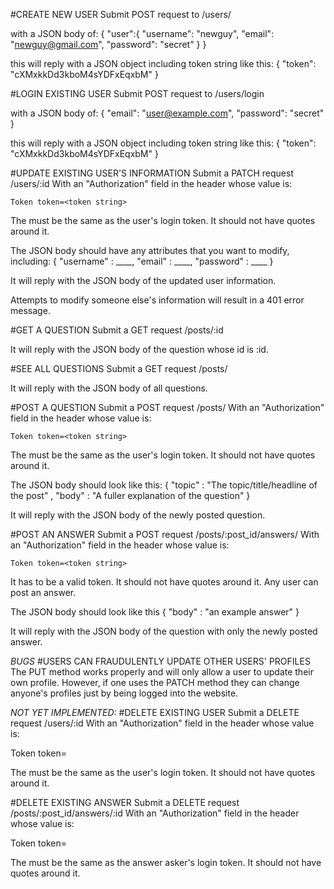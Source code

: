 
#CREATE NEW USER
Submit POST request to
/users/

with a JSON body of:
  {
  "user":{
    "username": "newguy",
    "email": "newguy@gmail.com",
    "password": "secret"
    }
  }

  this will reply with a JSON object including token string like this:
    {
        "token": "cXMxkkDd3kboM4sYDFxEqxbM"
    }

#LOGIN EXISTING USER
Submit POST request to
/users/login

with a JSON body of:
  {
  	"email": "user@example.com",
  	"password": "secret"
  }

this will reply with a JSON object including token string like this:
  {
      "token": "cXMxkkDd3kboM4sYDFxEqxbM"
  }

#UPDATE EXISTING USER'S INFORMATION
  Submit a PATCH request
  /users/:id
  With an "Authorization" field in the header whose value is:

    Token token=<token string>

  The <token string> must be the same as the user's login token.
  It should not have quotes around it.

  The JSON body should have any attributes that you want to modify, including:
    {
      "username" :   ____,
      "email" :   ____,
      "password" :   ____
    }

  It will reply with the JSON body of the updated user information.

  Attempts to modify someone else's information will result in a 401
  error message.

#GET A QUESTION
  Submit a GET request
  /posts/:id

  It will reply with the JSON body of the question whose id is :id.

#SEE ALL QUESTIONS
  Submit a GET request
  /posts/

  It will reply with the JSON body of all questions.

#POST A QUESTION
  Submit a POST request
  /posts/
  With an "Authorization" field in the header whose value is:

    Token token=<token string>

  The <token string> must be the same as the user's login token.
  It should not have quotes around it.

  The JSON body should look like this:
    {
      "topic" :   "The topic/title/headline of the post" ,
      "body" :   "A fuller explanation of the question"
    }

  It will reply with the JSON body of the newly posted question.

#POST AN ANSWER
  Submit a POST request
  /posts/:post_id/answers/
  With an "Authorization" field in the header whose value is:

    Token token=<token string>

  It has to be a valid token. It should not have quotes around it.
  Any user can post an answer.

  The JSON body should look like this
    {
      "body" : "an example answer"
    }

  It will reply with the JSON body of the question with only the newly
  posted answer.

*BUGS*
#USERS CAN FRAUDULENTLY UPDATE OTHER USERS' PROFILES
The PUT method works properly and will only allow a user to update their
own profile. However, if one uses the PATCH method they can change anyone's
profiles just by being logged into the website.

*NOT YET IMPLEMENTED:*
#DELETE EXISTING USER
Submit a DELETE request
/users/:id
With an "Authorization" field in the header whose value is:

  Token token=<token string>

The <token string> must be the same as the user's login token.
It should not have quotes around it.

#DELETE EXISTING ANSWER
Submit a DELETE request
/posts/:post_id/answers/:id
With an "Authorization" field in the header whose value is:

  Token token=<token string>

The <token string> must be the same as the answer asker's login token.
It should not have quotes around it.
